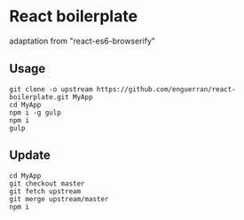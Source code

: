 # React boilerplate

adaptation from "react-es6-browserify"

## Usage

```
git clone -o upstream https://github.com/enguerran/react-boilerplate.git MyApp
cd MyApp
npm i -g gulp
npm i
gulp
```

## Update

```
cd MyApp
git checkout master
git fetch upstream
git merge upstream/master
npm i
```
